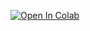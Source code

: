 [![Open In Colab](https://colab.research.google.com/assets/colab-badge.svg)](https://colab.research.google.com/github/devluz2023/regressao-linear/blob/main/notebook.ipynb)
